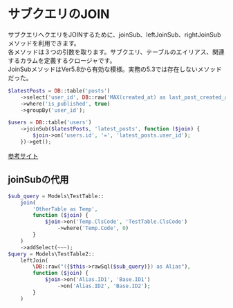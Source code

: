# サブクエリのJOIN

サブクエリへクエリをJOINするために、joinSub、leftJoinSub、rightJoinSubメソッドを利用できます。  
各メソッドは３つの引数を取ります。サブクエリ、テーブルのエイリアス、関連するカラムを定義するクロージャです。  
JoinSubメソッドはVer5.8から有効な模様。実務の5.3では存在しないメソッドだった。  

```PHP
$latestPosts = DB::table('posts')
    ->select('user_id', DB::raw('MAX(created_at) as last_post_created_at'))
    ->where('is_published', true)
    ->groupBy('user_id');

$users = DB::table('users')
    ->joinSub($latestPosts, 'latest_posts', function ($join) {
        $join->on('users.id', '=', 'latest_posts.user_id');
    })->get();
```

[参考サイト](https://readouble.com/laravel/5.8/ja/queries.html#joins)  

## joinSubの代用

```php
$sub_query = Models\TestTable::
    join(
        'OtherTable as Temp',
        function ($join) {
            $join->on('Temp.ClsCode', 'TestTable.ClsCode')
                ->where('Temp.Code', 0)
        }
    )
    ->addSelect(~~~);
$query = Models\TestTable2::
    leftJoin(
        \DB::raw("({$this->rawSql($sub_query)}) as Alias"),
        function ($join) {
            $join->on('Alias.ID1', 'Base.ID1')
                ->on('Alias.ID2', 'Base.ID2');
        }
    )
```
